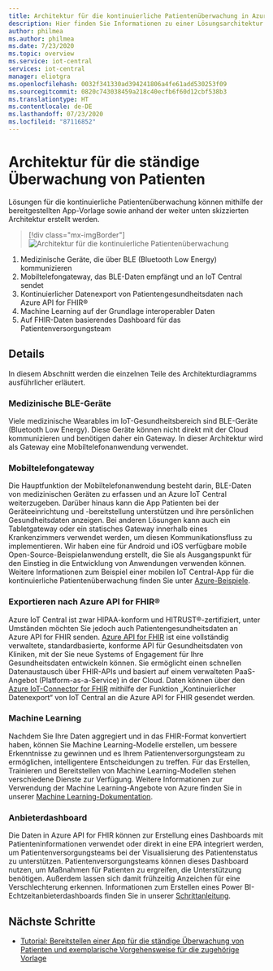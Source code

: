 ```yaml
---
title: Architektur für die kontinuierliche Patientenüberwachung in Azure IoT Central | Microsoft-Dokumentation
description: Hier finden Sie Informationen zu einer Lösungsarchitektur für die kontinuierliche Patientenüberwachung.
author: philmea
ms.author: philmea
ms.date: 7/23/2020
ms.topic: overview
ms.service: iot-central
services: iot-central
manager: eliotgra
ms.openlocfilehash: 0032f341330ad394241806a4fe61add530253f09
ms.sourcegitcommit: 0820c743038459a218c40ecfb6f60d12cbf538b3
ms.translationtype: HT
ms.contentlocale: de-DE
ms.lasthandoff: 07/23/2020
ms.locfileid: "87116852"
---
```

# <a name="continuous-patient-monitoring-architecture"></a>Architektur für die ständige Überwachung von Patienten



Lösungen für die kontinuierliche Patientenüberwachung können mithilfe der bereitgestellten App-Vorlage sowie anhand der weiter unten skizzierten Architektur erstellt werden.

>[!div class="mx-imgBorder"] 
>![Architektur für die kontinuierliche Patientenüberwachung](media/cpm-architecture.png)

1. Medizinische Geräte, die über BLE (Bluetooth Low Energy) kommunizieren
1. Mobiltelefongateway, das BLE-Daten empfängt und an IoT Central sendet
1. Kontinuierlicher Datenexport von Patientengesundheitsdaten nach Azure API for FHIR&reg;
1. Machine Learning auf der Grundlage interoperabler Daten
1. Auf FHIR-Daten basierendes Dashboard für das Patientenversorgungsteam

## <a name="details"></a>Details
In diesem Abschnitt werden die einzelnen Teile des Architekturdiagramms ausführlicher erläutert.

### <a name="ble-medical-devices"></a>Medizinische BLE-Geräte
Viele medizinische Wearables im IoT-Gesundheitsbereich sind BLE-Geräte (Bluetooth Low Energy). Diese Geräte können nicht direkt mit der Cloud kommunizieren und benötigen daher ein Gateway. In dieser Architektur wird als Gateway eine Mobiltelefonanwendung verwendet. 

### <a name="mobile-phone-gateway"></a>Mobiltelefongateway
Die Hauptfunktion der Mobiltelefonanwendung besteht darin, BLE-Daten von medizinischen Geräten zu erfassen und an Azure IoT Central weiterzugeben. Darüber hinaus kann die App Patienten bei der Geräteeinrichtung und -bereitstellung unterstützen und ihre persönlichen Gesundheitsdaten anzeigen. Bei anderen Lösungen kann auch ein Tabletgateway oder ein statisches Gateway innerhalb eines Krankenzimmers verwendet werden, um diesen Kommunikationsfluss zu implementieren. Wir haben eine für Android und iOS verfügbare mobile Open-Source-Beispielanwendung erstellt, die Sie als Ausgangspunkt für den Einstieg in die Entwicklung von Anwendungen verwenden können. Weitere Informationen zum Beispiel einer mobilen IoT Central-App für die kontinuierliche Patientenüberwachung finden Sie unter [Azure-Beispiele](https://docs.microsoft.com/samples/iot-for-all/iotc-cpm-sample/iotc-cpm-sample/).

### <a name="export-to-azure-api-for-fhirreg"></a>Exportieren nach Azure API for FHIR&reg;
Azure IoT Central ist zwar HIPAA-konform und HITRUST&reg;-zertifiziert, unter Umständen möchten Sie jedoch auch Patientengesundheitsdaten an Azure API for FHIR senden. [Azure API for FHIR](../../healthcare-apis/overview.md) ist eine vollständig verwaltete, standardbasierte, konforme API für Gesundheitsdaten von Kliniken, mit der Sie neue Systems of Engagement für Ihre Gesundheitsdaten entwickeln können. Sie ermöglicht einen schnellen Datenaustausch über FHIR-APIs und basiert auf einem verwalteten PaaS-Angebot (Platform-as-a-Service) in der Cloud. Daten können über den [Azure IoT-Connector for FHIR](https://docs.microsoft.com/azure/healthcare-apis/iot-fhir-portal-quickstart) mithilfe der Funktion „Kontinuierlicher Datenexport“ von IoT Central an die Azure API for FHIR gesendet werden.

### <a name="machine-learning"></a>Machine Learning
Nachdem Sie Ihre Daten aggregiert und in das FHIR-Format konvertiert haben, können Sie Machine Learning-Modelle erstellen, um bessere Erkenntnisse zu gewinnen und es Ihrem Patientenversorgungsteam zu ermöglichen, intelligentere Entscheidungen zu treffen. Für das Erstellen, Trainieren und Bereitstellen von Machine Learning-Modellen stehen verschiedene Dienste zur Verfügung. Weitere Informationen zur Verwendung der Machine Learning-Angebote von Azure finden Sie in unserer [Machine Learning-Dokumentation](../../machine-learning/index.yml).

### <a name="provider-dashboard"></a>Anbieterdashboard
Die Daten in Azure API for FHIR können zur Erstellung eines Dashboards mit Patienteninformationen verwendet oder direkt in eine EPA integriert werden, um Patientenversorgungsteams bei der Visualisierung des Patientenstatus zu unterstützen. Patientenversorgungsteams können dieses Dashboard nutzen, um Maßnahmen für Patienten zu ergreifen, die Unterstützung benötigen. Außerdem lassen sich damit frühzeitig Anzeichen für eine Verschlechterung erkennen. Informationen zum Erstellen eines Power BI-Echtzeitanbieterdashboards finden Sie in unserer [Schrittanleitung](howto-health-data-triage.md).

## <a name="next-steps"></a>Nächste Schritte
* [Tutorial: Bereitstellen einer App für die ständige Überwachung von Patienten und exemplarische Vorgehensweise für die zugehörige Vorlage](tutorial-continuous-patient-monitoring.md)